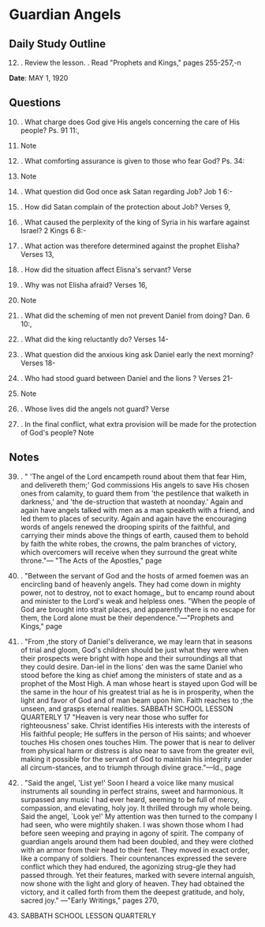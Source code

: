# Guardian Angels

## Daily Study Outline

12. .  Review the lesson. .  Read "Prophets and Kings," pages 255-257,-n  

**Date**: MAY 1, 1920

## Questions

10. . What charge does God give His angels concerning the care of His people? Ps. 91 11:,  

12. Note  

1. . What comforting assurance is given to those who fear God? Ps. 34:  

7. Note  

2. . What question did God once ask Satan regarding Job? Job 1 6:-  

8. . How did Satan complain of the protection about Job? Verses 9,  

10. . What caused the perplexity of the king of Syria in his warfare against Israel? 2 Kings 6 8:-  

12. . What action was therefore determined against the prophet Elisha? Verses 13,  

14. . How did the situation affect Elisna's servant? Verse  

15. . Why was not Elisha afraid? Verses 16,  

17. Note  

3. . What did the scheming of men not prevent Daniel from doing? Dan. 6 10:,  

11. . What did the king reluctantly do? Verses 14-  

17. . What question did the anxious king ask Daniel early the next morning? Verses 18-  

20. . Who had stood guard between Daniel and the lions ? Verses 21-  

23. Note  

4. . Whose lives did the angels not guard? Verse  

24. . In the final conflict, what extra provision will be made for the protection of God's people? Note  

## Notes

39. . " 'The angel of the Lord encampeth round about them that fear Him, and delivereth them;' God commissions His angels to save His chosen ones from calamity, to guard them from 'the pestilence that walketh in darkness,' and 'the de-struction that wasteth at noonday.' Again and again have angels talked with men as a man speaketh with a friend, and led them to places of security.  Again and again have the encouraging words of angels renewed the drooping spirits of the faithful, and carrying their minds above the things of earth, caused them to behold by faith the white robes, the crowns, the palm branches of victory, which overcomers will receive when they surround the great white throne."— "The Acts of the Apostles," page  

153. . "Between the servant of God and the hosts of armed foemen was an encircling band of heavenly angels.  They had come down in mighty power, not to destroy, not to exact homage,, but to encamp round about and minister to the Lord's weak and helpless ones. "When the people of God are brought into strait places, and apparently there is no escape for them, the Lord alone must be their dependence."—"Prophets and Kings," page  

257. . "From ,the story of Daniel's deliverance, we may learn that in seasons of trial and gloom, God's children should be just what they were when their prospects were bright with hope and their surroundings all that they could desire.  Dan-iel in the lions' den was the same Daniel who stood before the king as chief among the ministers of state and as a prophet of the Most High.  A man whose heart is stayed upon God will be the same in the hour of his greatest trial as he is in prosperity, when the light and favor of God and of man beam upon him.  Faith reaches to ;the unseen, and grasps eternal realities.  SABBATH SCHOOL LESSON QUARTERLY 17 "Heaven is very near those who suffer for righteousness' sake.  Christ identifies His interests with the interests of His faithful people; He suffers in the person of His saints; and whoever touches His chosen ones touches Him.  The power that is near to deliver from physical harm or distress is also near to save from the greater evil, making it possible for the servant of God to maintain his integrity under all circum-stances, and to triumph through divine grace."—Id., page  

545. . "Said the angel, 'List ye!' Soon I heard a voice like many musical instruments all sounding in perfect strains, sweet and harmonious.  It surpassed any music I had ever heard, seeming to be full of mercy, compassion, and elevating, holy joy.  It thrilled through my whole being.  Said the angel, `Look ye!' My attention was then turned to the company I had seen, who were mightily shaken.  I was shown those whom I had before seen weeping and praying in agony of spirit.  The company of guardian angels around them had been doubled, and they were clothed with an armor from their head to their feet.  They moved in exact order, like a company of soldiers.  Their countenances expressed the severe conflict which they had endured, the agonizing strug-gle they had passed through.  Yet their features, marked with severe internal anguish, now shone with the light and glory of heaven.  They had obtained the victory, and it called forth from them the deepest gratitude, and holy, sacred joy." —"Early Writings," pages 270,  

271. SABBATH SCHOOL LESSON QUARTERLY  

